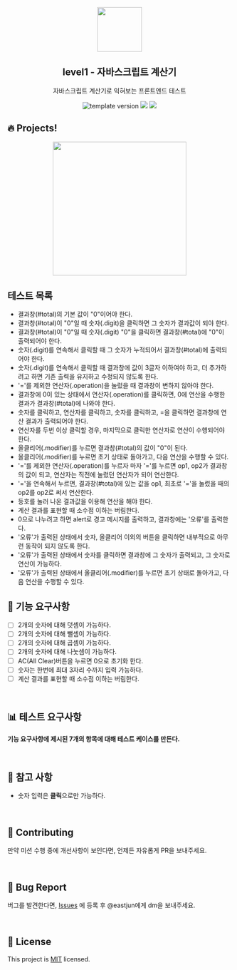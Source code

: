 <p align="middle" >
  <img width="100px;" src="https://github.com/woowacourse/javascript-calculator/blob/main/src/images/calculator.png?raw=true"/>
</p>
<h2 align="middle">level1 - 자바스크립트 계산기</h2>
<p align="middle">자바스크립트 계산기로 익혀보는 프론트엔드 테스트</p>
<p align="middle">
<img src="https://img.shields.io/badge/version-1.0.0-blue?style=flat-square" alt="template version"/>
<img src="https://img.shields.io/badge/language-html-blue.svg?style=flat-square"/>
<a href="https://github.com/daybrush/moveable/blob/master/LICENSE" target="_blank">
  <img src="https://img.shields.io/github/license/daybrush/moveable.svg?style=flat-square&label=license&color=08CE5D"/>
  </a>
</p>

## 🔥 Projects!

<p align="middle">
  <img width="300" src="https://techcourse-storage.s3.ap-northeast-2.amazonaws.com/805329299a1a43c4850c410a545caf24">
</p>

## 테스트 목록

- 결과창(#total)의 기본 값이 "0"이어야 한다.
- 결과창(#total)이 "0"일 때 숫자(.digit)을 클릭하면 그 숫자가 결과값이 되야 한다.
- 결과창(#total)이 "0"일 때 숫자(.digit) "0"을 클릭하면 결과창(#total)에 "0"이 출력되어야 한다.
- 숫자(.digit)를 연속해서 클릭할 때 그 숫자가 누적되어서 결과창(#total)에 출력되어야 한다.
- 숫자(.digit)를 연속해서 클릭할 때 결과창에 값이 3글자 이하여야 하고, 더 추가하려고 하면 기존 출력을 유지하고 수정되지 않도록 한다.
- '='를 제외한 연산자(.operation)을 눌렀을 때 결과창이 변하지 않아야 한다.
- 결과창에 0이 있는 상태에서 연산자(.operation)를 클릭하면, 0에 연산을 수행한 결과가 결과창(#total)에 나와야 한다.
- 숫자를 클릭하고, 연산자를 클릭하고, 숫자를 클릭하고, =을 클릭하면 결과창에 연산 결과가 출력되어야 한다.
- 연산자를 두번 이상 클릭할 경우, 마지막으로 클릭한 연산자로 연산이 수행되어야 한다.
- 올클리어(.modifier)를 누르면 결과창(#total)의 값이 "0"이 된다.
- 올클리어(.modifier)를 누르면 초기 상태로 돌아가고, 다음 연산을 수행할 수 있다.
- '='를 제외한 연산자(.operation)를 누르자 마자 '='를 누르면 op1, op2가 결과창의 값이 되고, 연산자는 직전에 눌렀던 연산자가 되어 연산한다.
- '='을 연속해서 누르면, 결과창(#total)에 있는 값을 op1, 최초로 '='을 눌렀을 때의 op2를 op2로 써서 연산한다.
- 등호를 눌러 나온 결과값을 이용해 연산을 해야 한다.
- 계산 결과를 표현할 때 소수점 이하는 버림한다.
- 0으로 나누려고 하면 alert로 경고 메시지를 출력하고, 결과창에는 '오류'를 출력한다.
- '오류'가 출력된 상태에서 숫자, 올클리어 이외의 버튼을 클릭하면 내부적으로 아무런 동작이 되지 않도록 한다.
- '오류'가 출력된 상태에서 숫자를 클릭하면 결과창에 그 숫자가 출력되고, 그 숫자로 연산이 가능하다.
- '오류'가 출력된 상태에서 올클리어(.modifier)를 누르면 초기 상태로 돌아가고, 다음 연산을 수행할 수 있다.

## 🎯 기능 요구사항

- [ ] 2개의 숫자에 대해 덧셈이 가능하다.
- [ ] 2개의 숫자에 대해 뺄셈이 가능하다.
- [ ] 2개의 숫자에 대해 곱셈이 가능하다.
- [ ] 2개의 숫자에 대해 나눗셈이 가능하다.
- [ ] AC(All Clear)버튼을 누르면 0으로 초기화 한다.
- [ ] 숫자는 한번에 최대 3자리 수까지 입력 가능하다.
- [ ] 계산 결과를 표현할 때 소수점 이하는 버림한다.

<br/>

## 📊 테스트 요구사항

**기능 요구사항에 제시된 7개의 항목에 대해 테스트 케이스를 만든다.**

<br/>

## 📄 참고 사항

- 숫자 입력은 **클릭**으로만 가능하다.

<br/>

## 👏 Contributing

만약 미션 수행 중에 개선사항이 보인다면, 언제든 자유롭게 PR을 보내주세요.

<br/>

## 🐞 Bug Report

버그를 발견한다면, [Issues](https://github.com/woowacourse/javascript-calculator/issues) 에 등록 후 @eastjun에게 dm을 보내주세요.

<br/>

## 📝 License

This project is [MIT](https://github.com/woowacourse/javascript-calculator/blob/master/LICENSE) licensed.
